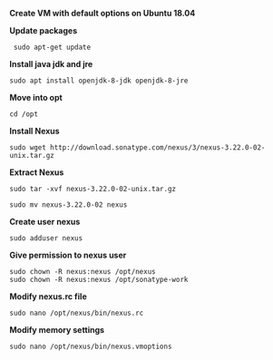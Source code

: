 **Create VM with default options on Ubuntu 18.04**

**Update packages**

     sudo apt-get update

**Install java jdk and jre**

    sudo apt install openjdk-8-jdk openjdk-8-jre
    

**Move into opt**

    cd /opt

**Install Nexus**

    sudo wget http://download.sonatype.com/nexus/3/nexus-3.22.0-02-unix.tar.gz

**Extract Nexus**

    sudo tar -xvf nexus-3.22.0-02-unix.tar.gz

    sudo mv nexus-3.22.0-02 nexus

**Create user nexus**

    sudo adduser nexus

**Give permission to nexus user**

    sudo chown -R nexus:nexus /opt/nexus
    sudo chown -R nexus:nexus /opt/sonatype-work

**Modify nexus.rc file**

    sudo nano /opt/nexus/bin/nexus.rc

**Modify memory settings**

    sudo nano /opt/nexus/bin/nexus.vmoptions
